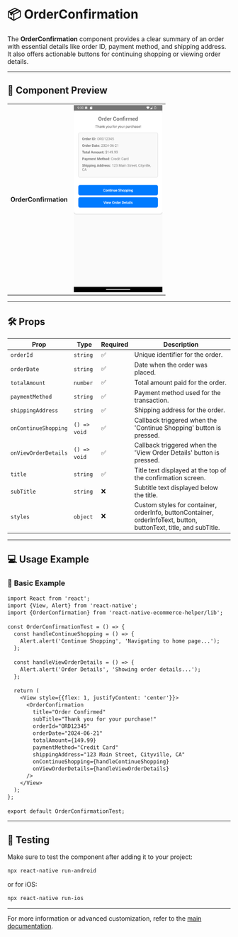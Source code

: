 # 📦 **OrderConfirmation**

The **OrderConfirmation** component provides a clear summary of an order with essential details like order ID, payment method, and shipping address. It also offers actionable buttons for continuing shopping or viewing order details.

---

## 📸 **Component Preview**

<table>
  <tr>
    <td><strong>OrderConfirmation</strong></td>
    <td><img src="../Images/OrderConfirmation.png" alt="OrderConfirmation" width="200"/></td>
  </tr>
</table>

---

## 🛠️ **Props**

| Prop                | Type                          | Required | Description                                              |
|----------------------|------------------------------|----------|----------------------------------------------------------|
| `orderId`           | `string`                     | ✅       | Unique identifier for the order.                        |
| `orderDate`         | `string`                     | ✅       | Date when the order was placed.                         |
| `totalAmount`       | `number`                     | ✅       | Total amount paid for the order.                        |
| `paymentMethod`     | `string`                     | ✅       | Payment method used for the transaction.                |
| `shippingAddress`   | `string`                     | ✅       | Shipping address for the order.                         |
| `onContinueShopping`| `() => void`                 | ✅       | Callback triggered when the 'Continue Shopping' button is pressed. |
| `onViewOrderDetails`| `() => void`                 | ✅       | Callback triggered when the 'View Order Details' button is pressed. |
| `title`            | `string`                     | ✅       | Title text displayed at the top of the confirmation screen. |
| `subTitle`         | `string`                     | ❌       | Subtitle text displayed below the title.               |
| `styles`           | `object`                     | ❌       | Custom styles for container, orderInfo, buttonContainer, orderInfoText, button, buttonText, title, and subTitle. |

---

## 💻 **Usage Example**

### 📝 **Basic Example**

```tsx
import React from 'react';
import {View, Alert} from 'react-native';
import {OrderConfirmation} from 'react-native-ecommerce-helper/lib';

const OrderConfirmationTest = () => {
  const handleContinueShopping = () => {
    Alert.alert('Continue Shopping', 'Navigating to home page...');
  };

  const handleViewOrderDetails = () => {
    Alert.alert('Order Details', 'Showing order details...');
  };

  return (
    <View style={{flex: 1, justifyContent: 'center'}}>
      <OrderConfirmation
        title="Order Confirmed"
        subTitle="Thank you for your purchase!"
        orderId="ORD12345"
        orderDate="2024-06-21"
        totalAmount={149.99}
        paymentMethod="Credit Card"
        shippingAddress="123 Main Street, Cityville, CA"
        onContinueShopping={handleContinueShopping}
        onViewOrderDetails={handleViewOrderDetails}
      />
    </View>
  );
};

export default OrderConfirmationTest;
```

---

## 🧪 **Testing**

Make sure to test the component after adding it to your project:

```sh
npx react-native run-android
```

or for iOS:

```sh
npx react-native run-ios
```

---

For more information or advanced customization, refer to the [main documentation](../../README.md).
